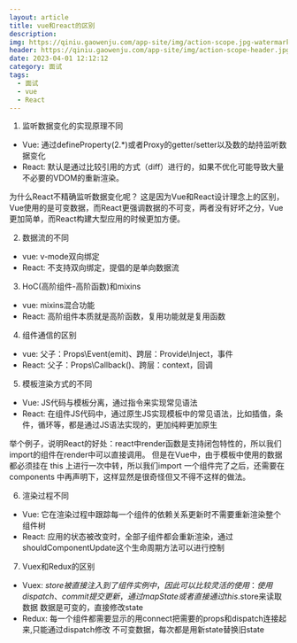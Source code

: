 ```yaml
---
layout: article
title: vue和react的区别
description: 
img: https://qiniu.gaowenju.com/app-site/img/action-scope.jpg-watermark
header: https://qiniu.gaowenju.com/app-site/img/action-scope-header.jpg-watermark
date: 2023-04-01 12:12:12
category: 面试
tags:
  - 面试
  - vue
  - React
---
```



1. 监听数据变化的实现原理不同
- Vue: 通过defineProperty(2.*)或者Proxy的getter/setter以及数的劫持监听数据变化
- React: 默认是通过比较引用的方式（diff）进行的，如果不优化可能导致大量不必要的VDOM的重新渲染。

为什么React不精确监听数据变化呢？
这是因为Vue和React设计理念上的区别，Vue使用的是可变数据，而React更强调数据的不可变，两者没有好坏之分，Vue更加简单，而React构建大型应用的时候更加方便。

2. 数据流的不同
- vue: v-mode双向绑定
- React: 不支持双向绑定，提倡的是单向数据流

3. HoC(高阶组件-高阶函数)和mixins
- vue: mixins混合功能
- React: 高阶组件本质就是高阶函数，复用功能就是复用函数

4. 组件通信的区别
- vue: 父子：Props\Event(emit)、跨层：Provide\Inject，事件
- React: 父子：Props\Callback()、跨层：context，回调

5. 模板渲染方式的不同
- Vue: JS代码与模板分离，通过指令来实现常见语法
- React: 在组件JS代码中，通过原生JS实现模板中的常见语法，比如插值，条件，循环等，都是通过JS语法实现的，更加纯粹更加原生

举个例子，说明React的好处：react中render函数是支持闭包特性的，所以我们import的组件在render中可以直接调用。
但是在Vue中，由于模板中使用的数据都必须挂在 this 上进行一次中转，所以我们import 一个组件完了之后，还需要在 components 中再声明下，这样显然是很奇怪但又不得不这样的做法。


6. 渲染过程不同
- Vue: 它在渲染过程中跟踪每一个组件的依赖关系更新时不需要重新渲染整个组件树
- React: 应用的状态被改变时，全部子组件都会重新渲染，通过shouldComponentUpdate这个生命周期方法可以进行控制

7. Vuex和Redux的区别
- Vuex: $store被直接注入到了组件实例中，因此可以比较灵活的使用：使用dispatch、commit提交更新，通过mapState或者直接通过this.$store来读取数据
		数据是可变的，直接修改state
- Redux: 每一个组件都需要显示的用connect把需要的props和dispatch连接起来,只能通过dispatch修改
		不可变数据，每次都是用新state替换旧state
